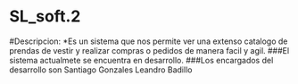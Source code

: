# SL_soft.2
#Descripcion: 
*Es un sistema que nos permite ver una extenso catalogo de prendas de vestir y realizar compras o pedidos de manera facil y agil. 
###El sistema actualmete se encuentra en desarrollo. ###Los encargados del desarrollo son Santiago Gonzales Leandro Badillo
